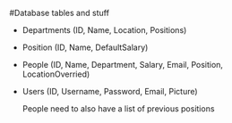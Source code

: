 #Database tables and stuff
 * Departments (ID, Name, Location, Positions)
 * Position (ID, Name, DefaultSalary)
 * People (ID, Name, Department, Salary, Email, Position, LocationOverried)
 * Users (ID, Username, Password, Email, Picture)

	People need to also have a list of previous positions
